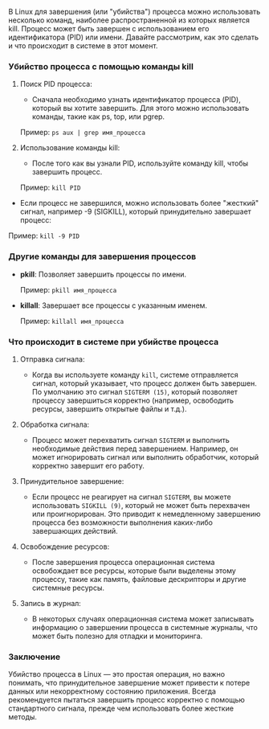 В Linux для завершения (или "убийства") процесса можно использовать несколько команд, наиболее распространенной из которых является kill. Процесс может быть завершен с использованием его идентификатора (PID) или имени. Давайте рассмотрим, как это сделать и что происходит в системе в этот момент.

### Убийство процесса с помощью команды kill

1. Поиск PID процесса:
    - Сначала необходимо узнать идентификатор процесса (PID), который вы хотите завершить. Для этого можно использовать команды, такие как ps, top, или pgrep.

   Пример:
   `ps aux | grep имя_процесса`


2. Использование команды kill:
    - После того как вы узнали PID, используйте команду kill, чтобы завершить процесс.

   Пример:
   `kill PID`


- Если процесс не завершился, можно использовать более "жесткий" сигнал, например -9 (SIGKILL), который принудительно завершает процесс:

Пример:
`kill -9 PID`


### Другие команды для завершения процессов

- **pkill**: Позволяет завершить процессы по имени.

  Пример:
  `pkill имя_процесса`


- **killall**: Завершает все процессы с указанным именем.

  Пример:
  `killall имя_процесса`


### Что происходит в системе при убийстве процесса

1. Отправка сигнала:
    - Когда вы используете команду `kill`, системе отправляется сигнал, который указывает, что процесс должен быть завершен. По умолчанию это сигнал `SIGTERM (15)`, который позволяет процессу завершиться корректно (например, освободить ресурсы, завершить открытые файлы и т.д.).

2. Обработка сигнала:
    - Процесс может перехватить сигнал `SIGTERM` и выполнить необходимые действия перед завершением. Например, он может игнорировать сигнал или выполнить обработчик, который корректно завершит его работу.

3. Принудительное завершение:
    - Если процесс не реагирует на сигнал `SIGTERM`, вы можете использовать `SIGKILL (9)`, который не может быть перехвачен или проигнорирован. Это приводит к немедленному завершению процесса без возможности выполнения каких-либо завершающих действий.

4. Освобождение ресурсов:
    - После завершения процесса операционная система освобождает все ресурсы, которые были выделены этому процессу, такие как память, файловые дескрипторы и другие системные ресурсы.

5. Запись в журнал:
    - В некоторых случаях операционная система может записывать информацию о завершении процесса в системные журналы, что может быть полезно для отладки и мониторинга.

### Заключение

Убийство процесса в Linux — это простая операция, но важно понимать, что принудительное завершение может привести к потере данных или некорректному состоянию приложения. Всегда рекомендуется пытаться завершить процесс корректно с помощью стандартного сигнала, прежде чем использовать более жесткие методы. 